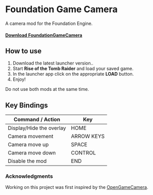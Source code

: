 # Foundation Game Camera
A camera mod for the Foundation Engine.

#### [Download FoundationGameCamera](https://github.com/Nesae-avi/FoundationGameCamera/releases/latest)

## How to use

1. Download the latest launcher version..
2. Start **Rise of the Tomb Raider** and load your saved game.
3. In the launcher app click on the appropriate **LOAD** button.
4. Enjoy!

Do not use both mods at the same time.

## Key Bindings

| Command / Action | Key |
| --- | --- |
| Display/Hide the overlay | HOME |
| Camera movement | ARROW KEYS |
| Camera move up | SPACE |
| Camera move down | CONTROL |
| Disable the mod | END |

### Acknowledgments

Working on this project was first inspired by the [OpenGameCamera](https://github.com/coltonon/OpenGameCamera).
